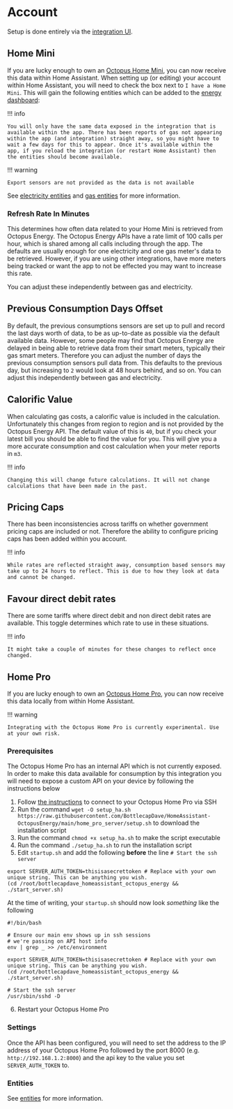 # Account

Setup is done entirely via the [integration UI](https://my.home-assistant.io/redirect/config_flow_start/?domain=octopus_energy).

## Home Mini

If you are lucky enough to own an [Octopus Home Mini](https://octopus.energy/blog/octopus-home-mini/), you can now receive this data within Home Assistant. When setting up (or editing) your account within Home Assistant, you will need to check the box next to `I have a Home Mini`. This will gain the following entities which can be added to the [energy dashboard](https://www.home-assistant.io/blog/2021/08/04/home-energy-management/):

!!! info

    You will only have the same data exposed in the integration that is available within the app. There has been reports of gas not appearing within the app (and integration) straight away, so you might have to wait a few days for this to appear. Once it's available within the app, if you reload the integration (or restart Home Assistant) then the entities should become available.

!!! warning

    Export sensors are not provided as the data is not available

See [electricity entities](../entities/electricity.md#home-mini-entities) and [gas entities](../entities/gas.md#home-mini-entities) for more information.

### Refresh Rate In Minutes

This determines how often data related to your Home Mini is retrieved from Octopus Energy. The Octopus Energy APIs have a rate limit of 100 calls per hour, which is shared among all calls including through the app. The defaults are usually enough for one electricity and one gas meter's data to be retrieved. However, if you are using other integrations, have more meters being tracked or want the app to not be effected you may want to increase this rate.

You can adjust these independently between gas and electricity.

## Previous Consumption Days Offset

By default, the previous consumptions sensors are set up to pull and record the last days worth of data, to be as up-to-date as possible via the default available data. However, some people may find that Octopus Energy are delayed in being able to retrieve data from their smart meters, typically their gas smart meters. Therefore you can adjust the number of days the previous consumption sensors pull data from. This defaults to the previous day, but increasing to `2` would look at 48 hours behind, and so on. You can adjust this independently between gas and electricity.

## Calorific Value

When calculating gas costs, a calorific value is included in the calculation. Unfortunately this changes from region to region and is not provided by the Octopus Energy API. The default value of this is `40`, but if you check your latest bill you should be able to find the value for you. This will give you a more accurate consumption and cost calculation when your meter reports in `m3`.

!!! info

    Changing this will change future calculations. It will not change calculations that have been made in the past.

## Pricing Caps

There has been inconsistencies across tariffs on whether government pricing caps are included or not. Therefore the ability to configure pricing caps has been added within you account. 

!!! info

    While rates are reflected straight away, consumption based sensors may take up to 24 hours to reflect. This is due to how they look at data and cannot be changed.

## Favour direct debit rates

There are some tariffs where direct debit and non direct debit rates are available. This toggle determines which rate to use in these situations.


!!! info

    It might take a couple of minutes for these changes to reflect once changed.

## Home Pro

If you are lucky enough to own an [Octopus Home Pro](https://forum.octopus.energy/t/for-the-pro-user/8453/2352/), you can now receive this data locally from within Home Assistant. 

!!! warning

    Integrating with the Octopus Home Pro is currently experimental. Use at your own risk.

### Prerequisites

The Octopus Home Pro has an internal API which is not currently exposed. In order to make this data available for consumption by this integration you will need to expose a custom API on your device by following the instructions below

1. Follow [the instructions](https://github.com/OctopusSmartEnergy/Home-Pro-SDK-Public/blob/main/Home.md#sdk) to connect to your Octopus Home Pro via SSH
2. Run the command `wget -O setup_ha.sh https://raw.githubusercontent.com/BottlecapDave/HomeAssistant-OctopusEnergy/main/home_pro_server/setup.sh` to download the installation script
3. Run the command `chmod +x setup_ha.sh` to make the script executable
4. Run the command `./setup_ha.sh` to run the installation script
5. Edit `startup.sh` and add the following **before** the line `# Start the ssh server`

```
export SERVER_AUTH_TOKEN=thisisasecrettoken # Replace with your own unique string. This can be anything you wish. 
(cd /root/bottlecapdave_homeassistant_octopus_energy && ./start_server.sh)
```

At the time of writing, your `startup.sh` should now look _something_ like the following

```
#!/bin/bash

# Ensure our main env shows up in ssh sessions
# we're passing on API host info
env | grep _ >> /etc/environment

export SERVER_AUTH_TOKEN=thisisasecrettoken # Replace with your own unique string. This can be anything you wish.
(cd /root/bottlecapdave_homeassistant_octopus_energy && ./start_server.sh)

# Start the ssh server
/usr/sbin/sshd -D
```

6. Restart your Octopus Home Pro

### Settings

Once the API has been configured, you will need to set the address to the IP address of your Octopus Home Pro followed by the port 8000 (e.g. `http://192.168.1.2:8000`) and the api key to the value you set `SERVER_AUTH_TOKEN` to.


### Entities

See [entities](../entities/home_pro.md) for more information.